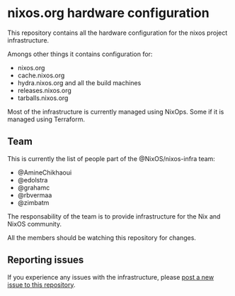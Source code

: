 # nixos.org hardware configuration

This repository contains all the hardware configuration for the nixos project
infrastructure.

Amongs other things it contains configuration for:

* nixos.org
* cache.nixos.org
* hydra.nixos.org and all the build machines
* releases.nixos.org
* tarballs.nixos.org

Most of the infrastructure is currently managed using NixOps. Some if it is
managed using Terraform.

## Team

This is currently the list of people part of the @NixOS/nixos-infra team:

* @AmineChikhaoui
* @edolstra
* @grahamc
* @rbvermaa
* @zimbatm

The responsability of the team is to provide infrastructure for the Nix and
NixOS community.

All the members should be watching this repository for changes.

## Reporting issues

If you experience any issues with the infrastructure, please [post a new issue
to this repository][1].

[1]: https://github.com/NixOS/nixos-org-configurations/issues/new
